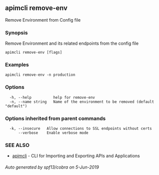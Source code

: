 ## apimcli remove-env

Remove Environment from Config file

### Synopsis


Remove Environment and its related endpoints from the config file

```
apimcli remove-env [flags]
```

### Examples

```
apimcli remove-env -n production
```

### Options

```
  -h, --help          help for remove-env
  -n, --name string   Name of the environment to be removed (default "default")
```

### Options inherited from parent commands

```
  -k, --insecure   Allow connections to SSL endpoints without certs
      --verbose    Enable verbose mode
```

### SEE ALSO
* [apimcli](apimcli.md)	 - CLI for Importing and Exporting APIs and Applications

###### Auto generated by spf13/cobra on 5-Jun-2019

